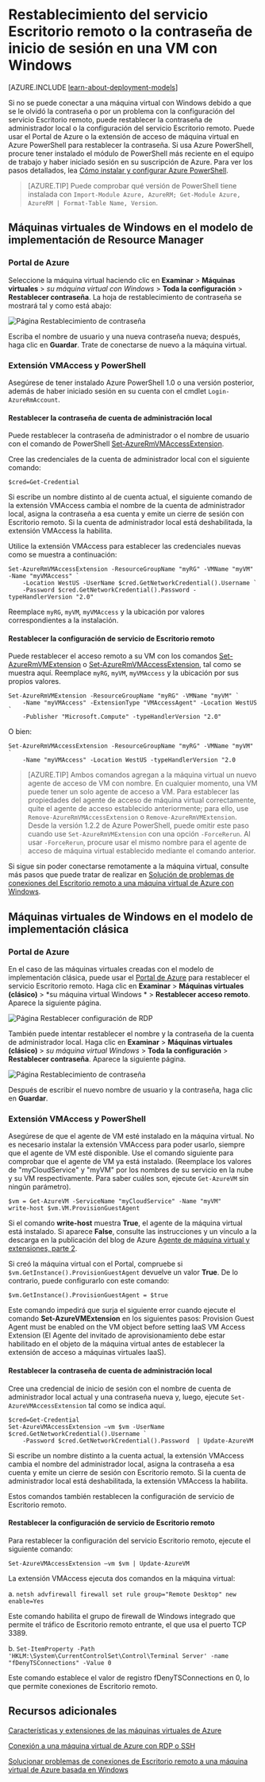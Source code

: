 <properties
	pageTitle="Restablecimiento de la contraseña o el escritorio remoto en una máquina virtual Windows | Microsoft Azure"
	description="Restablezca la contraseña de administrador o los servicios de escritorio remoto en una máquina virtual Windows creada con el modelo de implementación del Administrador de recursos."
	services="virtual-machines-windows"
	documentationCenter=""
	authors="iainfoulds"
	manager="timlt"
	editor=""
	tags="azure-resource-manager"/>

<tags
	ms.service="virtual-machines-windows"
	ms.workload="infrastructure-services"
	ms.tgt_pltfrm="vm-windows"
	ms.devlang="na"
	ms.topic="article"
	ms.date="06/10/2016"
	ms.author="iainfou"/>

# Restablecimiento del servicio Escritorio remoto o la contraseña de inicio de sesión en una VM con Windows

[AZURE.INCLUDE [learn-about-deployment-models](../../includes/learn-about-deployment-models-both-include.md)]

Si no se puede conectar a una máquina virtual con Windows debido a que se le olvidó la contraseña o por un problema con la configuración del servicio Escritorio remoto, puede restablecer la contraseña de administrador local o la configuración del servicio Escritorio remoto. Puede usar el Portal de Azure o la extensión de acceso de máquina virtual en Azure PowerShell para restablecer la contraseña. Si usa Azure PowerShell, procure tener instalado el módulo de PowerShell más reciente en el equipo de trabajo y haber iniciado sesión en su suscripción de Azure. Para ver los pasos detallados, lea [Cómo instalar y configurar Azure PowerShell](../powershell-install-configure.md).

> [AZURE.TIP] Puede comprobar qué versión de PowerShell tiene instalada con `Import-Module Azure, AzureRM; Get-Module Azure, AzureRM | Format-Table Name, Version`.

## Máquinas virtuales de Windows en el modelo de implementación de Resource Manager

### Portal de Azure
Seleccione la máquina virtual haciendo clic en **Examinar** > **Máquinas virtuales** > *su máquina virtual con Windows* > **Toda la configuración** > **Restablecer contraseña**. La hoja de restablecimiento de contraseña se mostrará tal y como está abajo:

![Página Restablecimiento de contraseña](./media/virtual-machines-windows-reset-rdp/Portal-RM-PW-Reset-Windows.png)

Escriba el nombre de usuario y una nueva contraseña nueva; después, haga clic en **Guardar**. Trate de conectarse de nuevo a la máquina virtual.

### Extensión VMAccess y PowerShell

Asegúrese de tener instalado Azure PowerShell 1.0 o una versión posterior, además de haber iniciado sesión en su cuenta con el cmdlet `Login-AzureRmAccount`.

#### **Restablecer la contraseña de cuenta de administración local**

Puede restablecer la contraseña de administrador o el nombre de usuario con el comando de PowerShell [Set-AzureRmVMAccessExtension](https://msdn.microsoft.com/library/mt619447.aspx).

Cree las credenciales de la cuenta de administrador local con el siguiente comando:

	$cred=Get-Credential

Si escribe un nombre distinto al de cuenta actual, el siguiente comando de la extensión VMAccess cambia el nombre de la cuenta de administrador local, asigna la contraseña a esa cuenta y emite un cierre de sesión con Escritorio remoto. Si la cuenta de administrador local está deshabilitada, la extensión VMAccess la habilita.

Utilice la extensión VMAccess para establecer las credenciales nuevas como se muestra a continuación:

	Set-AzureRmVMAccessExtension -ResourceGroupName "myRG" -VMName "myVM" -Name "myVMAccess" `
		-Location WestUS -UserName $cred.GetNetworkCredential().Username `
		-Password $cred.GetNetworkCredential().Password -typeHandlerVersion "2.0"


Reemplace `myRG`, `myVM`, `myVMAccess` y la ubicación por valores correspondientes a la instalación.


#### **Restablecer la configuración de servicio de Escritorio remoto**

Puede restablecer el acceso remoto a su VM con los comandos [Set-AzureRmVMExtension](https://msdn.microsoft.com/library/mt603745.aspx) o [Set-AzureRmVMAccessExtension](https://msdn.microsoft.com/library/mt619447.aspx), tal como se muestra aquí. Reemplace `myRG`, `myVM`, `myVMAccess` y la ubicación por sus propios valores.

	Set-AzureRmVMExtension -ResourceGroupName "myRG" -VMName "myVM" `
		-Name "myVMAccess" -ExtensionType "VMAccessAgent" -Location WestUS `
		-Publisher "Microsoft.Compute" -typeHandlerVersion "2.0"

O bien:<br>

	Set-AzureRmVMAccessExtension -ResourceGroupName "myRG" -VMName "myVM" `
		-Name "myVMAccess" -Location WestUS -typeHandlerVersion "2.0


> [AZURE.TIP] Ambos comandos agregan a la máquina virtual un nuevo agente de acceso de VM con nombre. En cualquier momento, una VM puede tener un solo agente de acceso a VM. Para establecer las propiedades del agente de acceso de máquina virtual correctamente, quite el agente de acceso establecido anteriormente; para ello, use `Remove-AzureRmVMAccessExtension` o `Remove-AzureRmVMExtension`. Desde la versión 1.2.2 de Azure PowerShell, puede omitir este paso cuando use `Set-AzureRmVMExtension` con una opción `-ForceRerun`. Al usar `-ForceRerun`, procure usar el mismo nombre para el agente de acceso de máquina virtual establecido mediante el comando anterior.

Si sigue sin poder conectarse remotamente a la máquina virtual, consulte más pasos que puede tratar de realizar en [Solución de problemas de conexiones del Escritorio remoto a una máquina virtual de Azure con Windows](virtual-machines-windows-troubleshoot-rdp-connection.md).


## Máquinas virtuales de Windows en el modelo de implementación clásica

### Portal de Azure

En el caso de las máquinas virtuales creadas con el modelo de implementación clásica, puede usar el [Portal de Azure](https://portal.azure.com) para restablecer el servicio Escritorio remoto. Haga clic en **Examinar** > **Máquinas virtuales (clásico)** > *su máquina virtual Windows * > **Restablecer acceso remoto**. Aparece la siguiente página.

![Página Restablecer configuración de RDP](./media/virtual-machines-windows-reset-rdp/Portal-RDP-Reset-Windows.png)

También puede intentar restablecer el nombre y la contraseña de la cuenta de administrador local. Haga clic en **Examinar** > **Máquinas virtuales (clásico)** > *su máquina virtual Windows* > **Toda la configuración** > **Restablecer contraseña**. Aparece la siguiente página.

![Página Restablecimiento de contraseña](./media/virtual-machines-windows-reset-rdp/Portal-PW-Reset-Windows.png)

Después de escribir el nuevo nombre de usuario y la contraseña, haga clic en **Guardar**.

### Extensión VMAccess y PowerShell

Asegúrese de que el agente de VM esté instalado en la máquina virtual. No es necesario instalar la extensión VMAccess para poder usarlo, siempre que el agente de VM esté disponible. Use el comando siguiente para comprobar que el agente de VM ya está instalado. (Reemplace los valores de "myCloudService" y "myVM" por los nombres de su servicio en la nube y su VM respectivamente. Para saber cuáles son, ejecute `Get-AzureVM` sin ningún parámetro).

	$vm = Get-AzureVM -ServiceName "myCloudService" -Name "myVM"
	write-host $vm.VM.ProvisionGuestAgent

Si el comando **write-host** muestra **True**, el agente de la máquina virtual está instalado. Si aparece **False**, consulte las instrucciones y un vínculo a la descarga en la publicación del blog de Azure [Agente de máquina virtual y extensiones, parte 2](http://go.microsoft.com/fwlink/p/?linkid=403947&clcid=0x409).

Si creó la máquina virtual con el Portal, compruebe si `$vm.GetInstance().ProvisionGuestAgent` devuelve un valor **True**. De lo contrario, puede configurarlo con este comando:

	$vm.GetInstance().ProvisionGuestAgent = $true

Este comando impedirá que surja el siguiente error cuando ejecute el comando **Set-AzureVMExtension** en los siguientes pasos: Provision Guest Agent must be enabled on the VM object before setting IaaS VM Access Extension (El Agente del invitado de aprovisionamiento debe estar habilitado en el objeto de la máquina virtual antes de establecer la extensión de acceso a máquinas virtuales IaaS).

#### **Restablecer la contraseña de cuenta de administración local**

Cree una credencial de inicio de sesión con el nombre de cuenta de administrador local actual y una contraseña nueva y, luego, ejecute `Set-AzureVMAccessExtension` tal como se indica aquí.

	$cred=Get-Credential
	Set-AzureVMAccessExtension –vm $vm -UserName $cred.GetNetworkCredential().Username `
		-Password $cred.GetNetworkCredential().Password  | Update-AzureVM

Si escribe un nombre distinto a la cuenta actual, la extensión VMAccess cambia el nombre del administrador local, asigna la contraseña a esa cuenta y emite un cierre de sesión con Escritorio remoto. Si la cuenta de administrador local está deshabilitada, la extensión VMAccess la habilita.

Estos comandos también restablecen la configuración de servicio de Escritorio remoto.

#### **Restablecer la configuración de servicio de Escritorio remoto**

Para restablecer la configuración del servicio Escritorio remoto, ejecute el siguiente comando:

	Set-AzureVMAccessExtension –vm $vm | Update-AzureVM

La extensión VMAccess ejecuta dos comandos en la máquina virtual:

a. `netsh advfirewall firewall set rule group="Remote Desktop" new enable=Yes`

Este comando habilita el grupo de firewall de Windows integrado que permite el tráfico de Escritorio remoto entrante, el que usa el puerto TCP 3389.

b. `Set-ItemProperty -Path 'HKLM:\System\CurrentControlSet\Control\Terminal Server' -name "fDenyTSConnections" -Value 0`

Este comando establece el valor de registro fDenyTSConnections en 0, lo que permite conexiones de Escritorio remoto.


## Recursos adicionales

[Características y extensiones de las máquinas virtuales de Azure](virtual-machines-windows-extensions-features.md)

[Conexión a una máquina virtual de Azure con RDP o SSH](http://msdn.microsoft.com/library/azure/dn535788.aspx)

[Solucionar problemas de conexiones de Escritorio remoto a una máquina virtual de Azure basada en Windows](virtual-machines-windows-troubleshoot-rdp-connection.md)

<!---HONumber=AcomDC_0615_2016-->